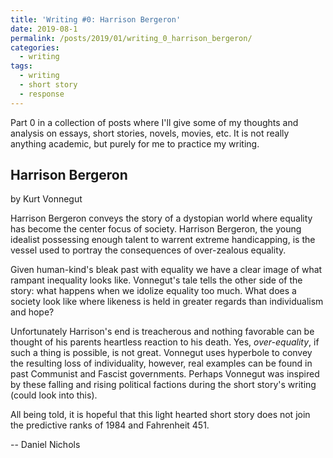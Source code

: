 ```yaml
---
title: 'Writing #0: Harrison Bergeron'
date: 2019-08-1
permalink: /posts/2019/01/writing_0_harrison_bergeron/
categories:
  - writing
tags:
  - writing
  - short story
  - response
---
```


Part 0 in a collection of posts where I'll give some of my thoughts and analysis on essays, short stories, novels, movies, etc. It is not really anything academic, but purely for me to practice my writing.

Harrison Bergeron
----------------
by Kurt Vonnegut


Harrison Bergeron conveys the story of a dystopian world where equality has become the center focus of society. Harrison Bergeron, the young idealist possessing enough talent to warrent extreme handicapping, is the vessel used to portray the consequences of over-zealous equality.

Given human-kind's bleak past with equality we have a clear image of what rampant inequality looks like. Vonnegut's tale tells the other side of the story: what happens when we idolize equality too much. What does a society look like where likeness is held in greater regards than individualism and hope?

Unfortunately Harrison's end is treacherous and nothing favorable can be thought of his parents heartless reaction to his death. Yes, _over-equality_, if such a thing is possible, is not great. Vonnegut uses hyperbole to convey the resulting loss of individuality, however, real examples can be found in past Communist and Fascist governments. Perhaps Vonnegut was inspired by these falling and rising political factions during the short story's writing (could look into this).

All being told, it is hopeful that this light hearted short story does not join the predictive ranks of 1984 and Fahrenheit 451.

-- Daniel Nichols

